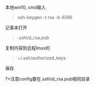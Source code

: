 本地win10, cmd输入
>ssh-keygen -t rsa -b 4096  

记事本打开
>.ssh\id_rsa.pub  

复制内容到远程linux的
>~/.ssh/authorized_keys  

保存

?>注意config要在.ssh\id_rsa.pub相同目录
